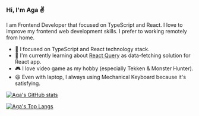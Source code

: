 ### Hi, I'm Aga :v:

I am Frontend Developer that focused on TypeScript and React. I love to improve my frontend web development skills. I prefer to working remotely from home.

- :dart: I focused on TypeScript and React technology stack.
- :book: I'm currently learning about [React Query](https://react-query.tanstack.com/) as data-fetching solution for React app.
- :video_game: I love video game as my hobby (especially Tekken & Monster Hunter).
- :laughing: Even with laptop, I always using Mechanical Keyboard because it's satisfying.

[![Aga's GitHub stats](https://github-readme-stats.vercel.app/api?username=gattigaga)](https://github.com/anuraghazra/github-readme-stats)

[![Aga's Top Langs](https://github-readme-stats.vercel.app/api/top-langs/?username=gattigaga)](https://github.com/anuraghazra/github-readme-stats)
